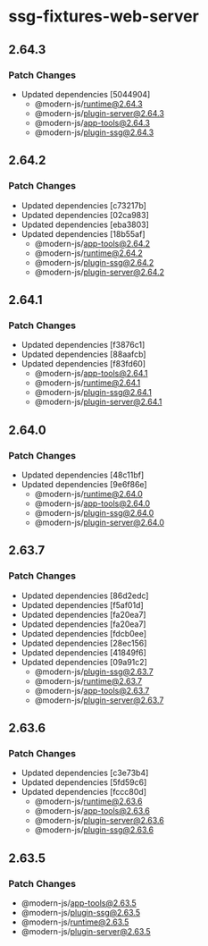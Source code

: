 # ssg-fixtures-web-server

## 2.64.3

### Patch Changes

- Updated dependencies [5044904]
  - @modern-js/runtime@2.64.3
  - @modern-js/plugin-server@2.64.3
  - @modern-js/app-tools@2.64.3
  - @modern-js/plugin-ssg@2.64.3

## 2.64.2

### Patch Changes

- Updated dependencies [c73217b]
- Updated dependencies [02ca983]
- Updated dependencies [eba3803]
- Updated dependencies [18b55af]
  - @modern-js/app-tools@2.64.2
  - @modern-js/runtime@2.64.2
  - @modern-js/plugin-ssg@2.64.2
  - @modern-js/plugin-server@2.64.2

## 2.64.1

### Patch Changes

- Updated dependencies [f3876c1]
- Updated dependencies [88aafcb]
- Updated dependencies [f83fd60]
  - @modern-js/app-tools@2.64.1
  - @modern-js/runtime@2.64.1
  - @modern-js/plugin-ssg@2.64.1
  - @modern-js/plugin-server@2.64.1

## 2.64.0

### Patch Changes

- Updated dependencies [48c11bf]
- Updated dependencies [9e6f86e]
  - @modern-js/runtime@2.64.0
  - @modern-js/app-tools@2.64.0
  - @modern-js/plugin-ssg@2.64.0
  - @modern-js/plugin-server@2.64.0

## 2.63.7

### Patch Changes

- Updated dependencies [86d2edc]
- Updated dependencies [f5af01d]
- Updated dependencies [fa20ea7]
- Updated dependencies [fa20ea7]
- Updated dependencies [fdcb0ee]
- Updated dependencies [28ec156]
- Updated dependencies [41849f6]
- Updated dependencies [09a91c2]
  - @modern-js/plugin-ssg@2.63.7
  - @modern-js/runtime@2.63.7
  - @modern-js/app-tools@2.63.7
  - @modern-js/plugin-server@2.63.7

## 2.63.6

### Patch Changes

- Updated dependencies [c3e73b4]
- Updated dependencies [5fd59c6]
- Updated dependencies [fccc80d]
  - @modern-js/runtime@2.63.6
  - @modern-js/app-tools@2.63.6
  - @modern-js/plugin-server@2.63.6
  - @modern-js/plugin-ssg@2.63.6

## 2.63.5

### Patch Changes

- @modern-js/app-tools@2.63.5
- @modern-js/plugin-ssg@2.63.5
- @modern-js/runtime@2.63.5
- @modern-js/plugin-server@2.63.5
